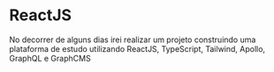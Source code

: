 # ReactJS

No decorrer de alguns dias irei realizar um projeto construindo uma plataforma de estudo utilizando ReactJS, TypeScript, Tailwind, Apollo, GraphQL e GraphCMS


